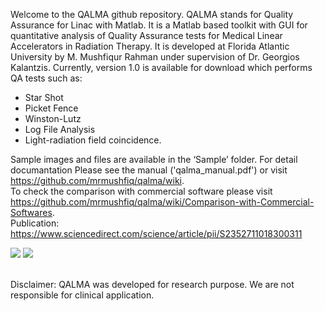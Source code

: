 Welcome to the QALMA github repository. QALMA stands for Quality Assurance for Linac with Matlab. It is a Matlab based toolkit with GUI for quantitative analysis of Quality Assurance tests for Medical Linear Accelerators in Radiation Therapy. It is developed at Florida Atlantic University by M. Mushfiqur Rahman under supervision of Dr. Georgios Kalantzis. Currently, version 1.0 is available for download which performs QA tests such as: 

* Star Shot
* Picket Fence
* Winston-Lutz 
* Log File Analysis 
* Light-radiation field coincidence. 

Sample images and files are available in the ‘Sample’ folder. For detail documantation Please see the manual ('qalma_manual.pdf') or visit https://github.com/mrmushfiq/qalma/wiki. 
<br/>To check the comparison with commercial software please visit https://github.com/mrmushfiq/qalma/wiki/Comparison-with-Commercial-Softwares. 
<br/>Publication: https://www.sciencedirect.com/science/article/pii/S2352711018300311

![](http://i66.tinypic.com/bijv6f.png)
![](http://i65.tinypic.com/2nq43e1.png)


<br/>Disclaimer: QALMA was developed for research purpose. We are not responsible for clinical application. 
